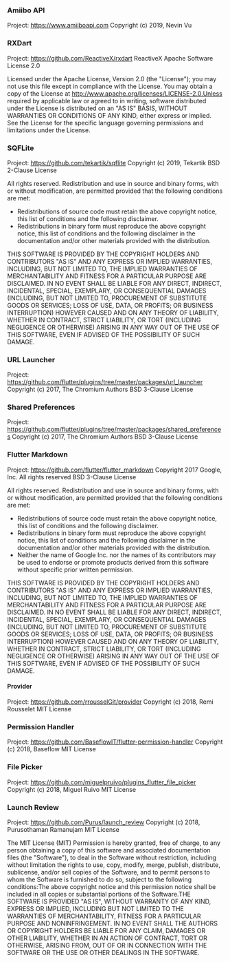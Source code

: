 ### **Amiibo API**
Project: https://www.amiiboapi.com
Copyright (c) 2019, Nevin Vu

### **RXDart**
Project: https://github.com/ReactiveX/rxdart
ReactiveX
Apache Software License 2.0

Licensed under the Apache License, Version 2.0 (the "License"); you may not use this file except in compliance with the License. You may obtain a copy of the License at http://www.apache.org/licenses/LICENSE-2.0.Unless required by applicable law or agreed to in writing, software distributed under the License is distributed on an "AS IS" BASIS, WITHOUT WARRANTIES OR CONDITIONS OF ANY KIND, either express or implied. See the License for the specific language governing permissions and limitations under the License.

### **SQFLite**
Project: https://github.com/tekartik/sqflite
Copyright (c) 2019, Tekartik
BSD 2-Clause License

All rights reserved.
Redistribution and use in source and binary forms, with or without modification, are permitted provided that the following conditions are met:
- Redistributions of source code must retain the above copyright notice, this list of conditions and the following disclaimer.
- Redistributions in binary form must reproduce the above copyright notice, this list of conditions and the following disclaimer in the documentation and/or other materials provided with the distribution.

THIS SOFTWARE IS PROVIDED BY THE COPYRIGHT HOLDERS AND CONTRIBUTORS "AS IS" AND ANY EXPRESS OR IMPLIED WARRANTIES, INCLUDING, BUT NOT LIMITED TO, THE IMPLIED WARRANTIES OF MERCHANTABILITY AND FITNESS FOR A PARTICULAR PURPOSE ARE DISCLAIMED. IN NO EVENT SHALL <COPYRIGHT HOLDER> BE LIABLE FOR ANY DIRECT, INDIRECT, INCIDENTAL, SPECIAL, EXEMPLARY, OR CONSEQUENTIAL DAMAGES (INCLUDING, BUT NOT LIMITED TO, PROCUREMENT OF SUBSTITUTE GOODS OR SERVICES; LOSS OF USE, DATA, OR PROFITS; OR BUSINESS INTERRUPTION) HOWEVER CAUSED AND ON ANY THEORY OF LIABILITY, WHETHER IN CONTRACT, STRICT LIABILITY, OR TORT (INCLUDING NEGLIGENCE OR OTHERWISE) ARISING IN ANY WAY OUT OF THE USE OF THIS SOFTWARE, EVEN IF ADVISED OF THE POSSIBILITY OF SUCH DAMAGE.

### **URL Launcher**
Project: https://github.com/flutter/plugins/tree/master/packages/url_launcher
Copyright (c) 2017, The Chromium Authors
BSD 3-Clause License

### **Shared Preferences**
Project: https://github.com/flutter/plugins/tree/master/packages/shared_preferences
Copyright (c) 2017, The Chromium Authors
BSD 3-Clause License

### **Flutter Markdown**
Project: https://github.com/flutter/flutter_markdown
Copyright 2017 Google, Inc. All rights reserved
BSD 3-Clause License

All rights reserved.
Redistribution and use in source and binary forms, with or without modification, are permitted provided that the following conditions are met:
- Redistributions of source code must retain the above copyright notice, this list of conditions and the following disclaimer.
- Redistributions in binary form must reproduce the above copyright notice, this list of conditions and the following disclaimer in the documentation and/or other materials provided with the distribution.
- Neither the name of Google Inc. nor the names of its contributors may be used to endorse or promote products derived from this software without specific prior written permission.

THIS SOFTWARE IS PROVIDED BY THE COPYRIGHT HOLDERS AND CONTRIBUTORS "AS IS" AND ANY EXPRESS OR IMPLIED WARRANTIES, INCLUDING, BUT NOT LIMITED TO, THE IMPLIED WARRANTIES OF MERCHANTABILITY AND FITNESS FOR A PARTICULAR PURPOSE ARE DISCLAIMED. IN NO EVENT SHALL <COPYRIGHT HOLDER> BE LIABLE FOR ANY DIRECT, INDIRECT, INCIDENTAL, SPECIAL, EXEMPLARY, OR CONSEQUENTIAL DAMAGES (INCLUDING, BUT NOT LIMITED TO, PROCUREMENT OF SUBSTITUTE GOODS OR SERVICES; LOSS OF USE, DATA, OR PROFITS; OR BUSINESS INTERRUPTION) HOWEVER CAUSED AND ON ANY THEORY OF LIABILITY, WHETHER IN CONTRACT, STRICT LIABILITY, OR TORT (INCLUDING NEGLIGENCE OR OTHERWISE) ARISING IN ANY WAY OUT OF THE USE OF THIS SOFTWARE, EVEN IF ADVISED OF THE POSSIBILITY OF SUCH DAMAGE.

#### **Provider**
Project: https://github.com/rrousselGit/provider
Copyright (c) 2018, Remi Rousselet
MIT License

### **Permission Handler**
Project: https://github.com/BaseflowIT/flutter-permission-handler
Copyright (c) 2018, Baseflow
MIT License

### **File Picker**
Project: https://github.com/miguelpruivo/plugins_flutter_file_picker
Copyright (c) 2018, Miguel Ruivo
MIT License

### **Launch Review**
Project: https://github.com/Purus/launch_review
Copyright (c) 2018, Purusothaman Ramanujam
MIT License

The MIT License (MIT)
Permission is hereby granted, free of charge, to any person obtaining a copy of this software and associated documentation files (the "Software"), to deal in the Software without restriction, including without limitation the rights to use, copy, modify, merge, publish, distribute, sublicense, and/or sell copies of the Software, and to permit persons to whom the Software is furnished to do so, subject to the following conditions:The above copyright notice and this permission notice shall be included in all copies or substantial portions of the Software.THE SOFTWARE IS PROVIDED "AS IS", WITHOUT WARRANTY OF ANY KIND, EXPRESS OR IMPLIED, INCLUDING BUT NOT LIMITED TO THE WARRANTIES OF MERCHANTABILITY, FITNESS FOR A PARTICULAR PURPOSE AND NONINFRINGEMENT. IN NO EVENT SHALL THE AUTHORS OR COPYRIGHT HOLDERS BE LIABLE FOR ANY CLAIM, DAMAGES OR OTHER LIABILITY, WHETHER IN AN ACTION OF CONTRACT, TORT OR OTHERWISE, ARISING FROM, OUT OF OR IN CONNECTION WITH THE SOFTWARE OR THE USE OR OTHER DEALINGS IN THE SOFTWARE.